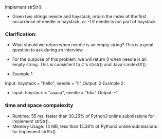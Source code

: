 Implement strStr().

- Given two strings needle and haystack, return the index of the first occurrence of needle in haystack, or -1 if needle is not part of haystack.

### Clarification:

- What should we return when needle is an empty string? This is a great question to ask during an interview.

- For the purpose of this problem, we will return 0 when needle is an empty string. This is consistent to C's strstr() and Java's indexOf().


- Example 1:

Input: haystack = "hello", needle = "ll"
Output: 2
Example 2:

- Input: haystack = "aaaaa", needle = "bba"
Output: -1


### time and space compalexity
- Runtime: 55 ms, faster than 30.25% of Python3 online submissions for Implement strStr().
- Memory Usage: 14 MB, less than 15.38% of Python3 online submissions for Implement strStr().
